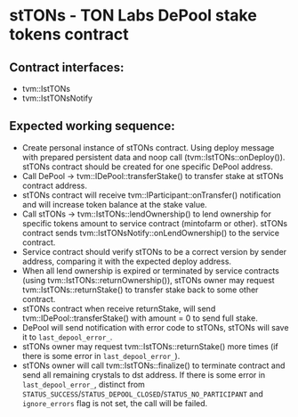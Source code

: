 # stTONs - TON Labs DePool stake tokens contract

## Contract interfaces:
* tvm::IstTONs
* tvm::IstTONsNotify

## Expected working sequence:
* Create personal instance of stTONs contract. Using deploy message with prepared persistent data and noop call (tvm::IstTONs::onDeploy()).
  stTONs contract should be created for one specific DePool address.
* Call DePool -> tvm::IDePool::transferStake() to transfer stake at stTONs contract address.
* stTONs contract will receive tvm::IParticipant::onTransfer() notification and will increase token balance at the stake value.
* Call stTONs -> tvm::IstTONs::lendOwnership() to lend ownership for specific tokens amount to service contract (mintofarm or other).
  stTONs contract sends tvm::IstTONsNotify::onLendOwnership() to the service contract.
* Service contract should verify stTONs to be a correct version by sender address, comparing it with the expected deploy address.
* When all lend ownership is expired or terminated by service contracts (using tvm::IstTONs::returnOwnership()), stTONs owner may request tvm::IstTONs::returnStake() to transfer stake back to some other contract.
* stTONs contract when receive returnStake, will send tvm::IDePool::transferStake() with amount = 0 to send full stake.
* DePool will send notification with error code to stTONs, stTONs will save it to `last_depool_error_`.
* stTONs owner may request tvm::IstTONs::returnStake() more times (if there is some error in `last_depool_error_`).
* stTONs owner will call tvm::IstTONs::finalize() to terminate contract and send all remaining crystals to dst address. If there is some error in `last_depool_error_`, distinct from `STATUS_SUCCESS`/`STATUS_DEPOOL_CLOSED`/`STATUS_NO_PARTICIPANT` and `ignore_errors` flag is not set,
 the call will be failed.
 
